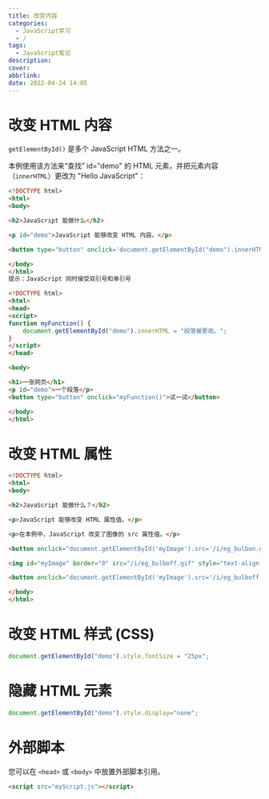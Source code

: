 ```yaml
---
title: 改变内容
categories:
  - JavaScript学习
  - /
tags:
  - JavaScript笔记
description: 
cover: 
abbrlink: 
date: 2022-04-24 14:05
---
```

# 改变 HTML 内容
`getElementById()` 是多个 JavaScript HTML 方法之一。

本例使用该方法来“查找” id="demo" 的 HTML 元素，并把元素内容（`innerHTML`）更改为 "Hello JavaScript"：
```html
<!DOCTYPE html>
<html>
<body>

<h2>JavaScript 能做什么</h2>

<p id="demo">JavaScript 能够改变 HTML 内容。</p>

<button type="button" onclick='document.getElementById("demo").innerHTML = "Hello JavaScript!"'>点击我！</button>

</body>
</html>
提示：JavaScript 同时接受双引号和单引号
```
```html
<!DOCTYPE html>
<html>
<head>
<script>
function myFunction() {
    document.getElementById("demo").innerHTML = "段落被更改。";
}
</script>
</head>

<body>

<h1>一张网页</h1>
<p id="demo">一个段落</p>
<button type="button" onclick="myFunction()">试一试</button>

</body>
</html>
```

# 改变 HTML 属性
```html
<!DOCTYPE html>
<html>
<body>

<h2>JavaScript 能做什么？</h2>

<p>JavaScript 能够改变 HTML 属性值。</p>

<p>在本例中，JavaScript 改变了图像的 src 属性值。</p>

<button onclick="document.getElementById('myImage').src='/i/eg_bulbon.gif'">开灯</button>

<img id="myImage" border="0" src="/i/eg_bulboff.gif" style="text-align:center;">

<button onclick="document.getElementById('myImage').src='/i/eg_bulboff.gif'">关灯</button>

</body>
</html>


```

# 改变 HTML 样式 (CSS)
```js
document.getElementById("demo").style.fontSize = "25px";
```

# 隐藏 HTML 元素
```js
document.getElementById("demo").style.display="none";
```

# 外部脚本
您可以在 `<head>` 或 `<body>` 中放置外部脚本引用。
```html
<script src="myScript.js"></script>
```